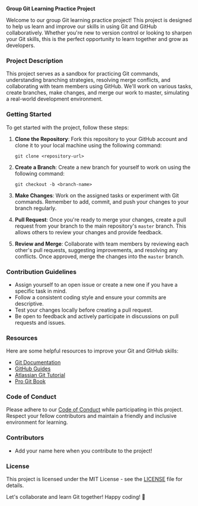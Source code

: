 **Group Git Learning Practice Project**

Welcome to our group Git learning practice project! This project is designed to help us learn and improve our skills in using Git and GitHub collaboratively. Whether you're new to version control or looking to sharpen your Git skills, this is the perfect opportunity to learn together and grow as developers.

### Project Description

This project serves as a sandbox for practicing Git commands, understanding branching strategies, resolving merge conflicts, and collaborating with team members using GitHub. We'll work on various tasks, create branches, make changes, and merge our work to master, simulating a real-world development environment.

### Getting Started

To get started with the project, follow these steps:

1. **Clone the Repository**: Fork this repository to your GitHub account and clone it to your local machine using the following command:
   ```
   git clone <repository-url>
   ```

2. **Create a Branch**: Create a new branch for yourself to work on using the following command:
   ```
   git checkout -b <branch-name>
   ```

3. **Make Changes**: Work on the assigned tasks or experiment with Git commands. Remember to add, commit, and push your changes to your branch regularly.

4. **Pull Request**: Once you're ready to merge your changes, create a pull request from your branch to the main repository's `master` branch. This allows others to review your changes and provide feedback.

5. **Review and Merge**: Collaborate with team members by reviewing each other's pull requests, suggesting improvements, and resolving any conflicts. Once approved, merge the changes into the `master` branch.

### Contribution Guidelines

- Assign yourself to an open issue or create a new one if you have a specific task in mind.
- Follow a consistent coding style and ensure your commits are descriptive.
- Test your changes locally before creating a pull request.
- Be open to feedback and actively participate in discussions on pull requests and issues.

### Resources

Here are some helpful resources to improve your Git and GitHub skills:

- [Git Documentation](https://git-scm.com/doc)
- [GitHub Guides](https://guides.github.com/)
- [Atlassian Git Tutorial](https://www.atlassian.com/git/tutorials)
- [Pro Git Book](https://git-scm.com/book/en/v2)

### Code of Conduct

Please adhere to our [Code of Conduct](CODE_OF_CONDUCT.md) while participating in this project. Respect your fellow contributors and maintain a friendly and inclusive environment for learning.

### Contributors

- Add your name here when you contribute to the project!

### License

This project is licensed under the MIT License - see the [LICENSE](LICENSE) file for details.

Let's collaborate and learn Git together! Happy coding! 🚀
